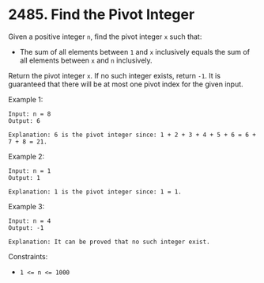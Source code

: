 # 2485. Find the Pivot Integer

Given a positive integer `n`, find the pivot integer `x` such that:

- The sum of all elements between `1` and `x` inclusively equals the sum of all elements between `x` and `n` inclusively.

Return the pivot integer `x`. If no such integer exists, return `-1`. It is guaranteed that there will be at most one pivot index for the given input.

Example 1:

    Input: n = 8
    Output: 6
    
    Explanation: 6 is the pivot integer since: 1 + 2 + 3 + 4 + 5 + 6 = 6 + 7 + 8 = 21.

Example 2:

    Input: n = 1
    Output: 1
    
    Explanation: 1 is the pivot integer since: 1 = 1.

Example 3:

    Input: n = 4
    Output: -1

    Explanation: It can be proved that no such integer exist.


Constraints:

- `1 <= n <= 1000`